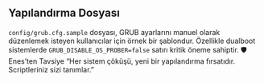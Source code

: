 ## Yapılandırma Dosyası

`config/grub.cfg.sample` dosyası, GRUB ayarlarını manuel olarak düzenlemek isteyen kullanıcılar için örnek bir şablondur. Özellikle dualboot sistemlerde `GRUB_DISABLE_OS_PROBER=false` satırı kritik öneme sahiptir.
🛡️ Enes’ten Tavsiye
“Her sistem çöküşü, yeni bir yapılandırma fırsatıdır. Scriptleriniz sizi tanımlar.”
